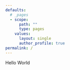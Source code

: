 ```yaml
---
defaults:
  # _pages
  - scope:
      path: ""
      type: pages
    values:
      layout: single
      author_profile: true
permalink: /
---
```


Hello World
